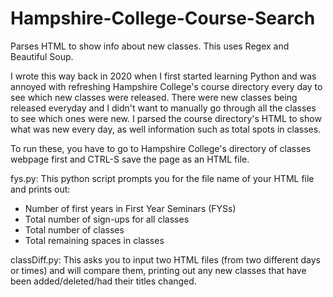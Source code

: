 # Hampshire-College-Course-Search
Parses HTML to show info about new classes.
This uses Regex and Beautiful Soup.

I wrote this way back in 2020 when I first started learning Python and was annoyed with refreshing Hampshire College's course directory every day to see which new classes were released. There were new classes being released everyday and I didn't want to manually go through all the classes to see which ones were new. I parsed the course directory's HTML to show what was new every day, as well information such as total spots in classes.

To run these, you have to go to Hampshire College's directory of classes webpage first and CTRL-S save the page as an HTML file.

fys.py:
This python script prompts you for the file name of your HTML file and prints out:
- Number of first years in First Year Seminars (FYSs)
- Total number of sign-ups for all classes
- Total number of classes
- Total remaining spaces in classes

classDiff.py:
This asks you to input two HTML files (from two different days or times) and will compare them, printing out any new classes that have been added/deleted/had their titles changed.


